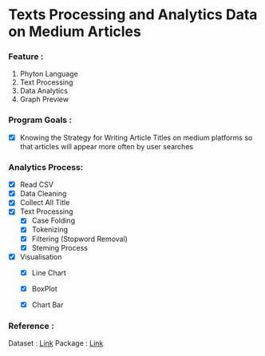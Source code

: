 # Texts Processing and Analytics Data on Medium Articles

### **Feature :**
1. Phyton Language
2. Text Processing
3. Data Analytics
4. Graph Preview

### Program Goals :
- [x] Knowing the Strategy for Writing Article Titles on medium platforms so that articles will appear more often by user searches

### Analytics Process:
- [x] Read CSV
- [x] Data Cleaning
- [x] Collect All Title
- [x] Text Processing
  - [x] Case Folding
  - [x] Tokenizing 
  - [x] Filtering (Stopword Removal)
  - [x] Steming Process
- [x] Visualisation
  - [x] Line Chart
  - [x] BoxPlot
  - [x] Chart Bar
   

### **Reference :**
Dataset : [Link](https://www.kaggle.com/datasets/arnabchaki/medium-articles-dataset)
Package : [Link](https://github.com/nltk/nltk)

